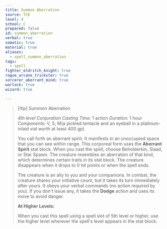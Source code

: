 ```yaml
---
title: Summon Aberration
source: TCE
level: 4
school: C
prepared: false
id: summon_aberration
verbal: true
somatic: true
material: true
aliases:
  - spell_summon_aberration
tags:
  - spell
fighter_eldritch_knight: true
rogue_arcane_trickster: true
sorcerer_aberrant_mind: true
warlock: true
wizard: true

---
```

>[!tip] Summon Aberration
>
> *4th level Conjuration*
> *Casting Time:* 1 action
> *Duration:* 1 hour
> *Components:* V, S, M(a pickled tentacle and an eyeball in a platinum-inlaid vial worth at least 400 gp)
>
>You call forth an aberrant spirit. It manifests in an unoccupied space that you can see within range. This corporeal form uses the **Aberrant Spirit** stat block. When you cast the spell, choose Beholderkin, Slaad, or Star Spawn. The creature resembles an aberration of that kind, which determines certain traits in its stat block. The creature disappears when it drops to 0 hit points or when the spell ends.
>
>The creature is an ally to you and your companions. In combat, the creature shares your initiative count, but it takes its turn immediately after yours. It obeys your verbal commands (no action required by you). If you don't issue any, it takes the **Dodge** action and uses its move to avoid danger.
>
>**At Higher Levels:**
>
>When you cast this spell using a spell slot of 5th level or higher, use the higher level wherever the spell's level appears in the stat block.
>


